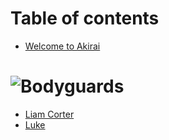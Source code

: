 # Table of contents

* [Welcome to Akirai](README.md)

# ![Bodyguards](https://img.shields.io/badge/Category-Bodyguards-gray?style=flat-square)
* [Liam Corter](liam-corter.md)
* [Luke](Luke-LiamCorter.md)
